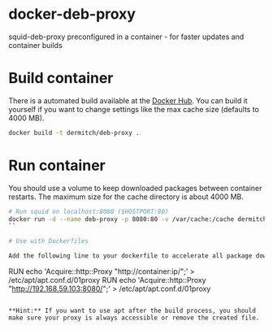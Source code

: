 docker-deb-proxy
================

squid-deb-proxy preconfigured in a container - for faster updates and container builds

# Build container

There is a automated build available at the [Docker Hub](https://registry.hub.docker.com/u/dermitch/deb-proxy/). You can build it yourself if you want to change settings like the max cache size (defaults to 4000 MB).

```bash
docker build -t dermitch/deb-proxy .
```

# Run container

You should use a volume to keep downloaded packages between container restarts. The maximum size for the cache directory is about 4000 MB.

```bash
# Run squid on localhost:8080 ($HOSTPORT:80)
docker run -d --name deb-proxy -p 8080:80 -v /var/cache:/cache dermitch/deb-proxy
``

# Use with Dockerfiles

Add the following line to your dockerfile to accelerate all package downloads:

```
RUN echo 'Acquire::http::Proxy "http://container:ip/";' > /etc/apt/apt.conf.d/01proxy
RUN echo 'Acquire::http::Proxy "http://192.168.59.103:8080/";' > /etc/apt/apt.conf.d/01proxy
```

**Hint:** If you want to use apt after the build process, you should make sure your proxy is always accessible or remove the created file.
